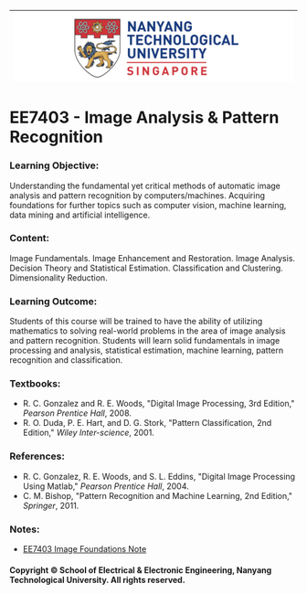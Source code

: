 |![image](https://github.com/NTU-CCA/EE7403/blob/master/logo.png)|
|---|
# EE7403 - Image Analysis &amp; Pattern Recognition

### Learning Objective:

Understanding the fundamental yet critical methods of automatic image analysis and pattern recognition by computers/machines. Acquiring foundations for further topics such as computer vision, machine learning, data mining and artificial intelligence.

### Content:

Image Fundamentals. Image Enhancement and Restoration. Image Analysis. Decision Theory and Statistical Estimation. Classification and Clustering. Dimensionality Reduction.

### Learning Outcome:

Students of this course will be trained to have the ability of utilizing mathematics to solving real-world problems in the area of image analysis and pattern recognition. Students will learn solid fundamentals in image processing and analysis, statistical estimation, machine learning, pattern recognition and classification.

### Textbooks:

- R. C. Gonzalez and R. E. Woods, "Digital Image Processing, 3rd Edition," <i>Pearson Prentice Hall</i>, 2008.
- R. O. Duda, P. E. Hart, and D. G. Stork, "Pattern Classification, 2nd Edition," <i>Wiley Inter-science</i>, 2001.

### References:

- R. C. Gonzalez, R. E. Woods, and S. L. Eddins, "Digital Image Processing Using Matlab," <i>Pearson Prentice Hall</i>, 2004.
- C. M. Bishop, "Pattern Recognition and Machine Learning, 2nd Edition," <i>Springer</i>, 2011.

### Notes:

- [EE7403 Image Foundations Note](https://github.com/NTU-CCA/EE7403/blob/master/Notes/EE7403%20Image%20Foundations%20Note.pdf)

#### Copyright © School of Electrical & Electronic Engineering, Nanyang Technological University. All rights reserved.
